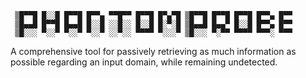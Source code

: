 
     ▒█▀▀█ █░░█ █▀▀█ █▀▀▄ ▀▀█▀▀ █▀▀█ █▀▄▀█ ▒█▀▀█ █▀▀█ █▀▀█ █▀▀▄ █▀▀
     ▒█▄▄█ █▀▀█ █▄▄█ █░░█ ░░█░░ █░░█ █░▀░█ ▒█▄▄█ █▄▄▀ █░░█ █▀▀▄ █▀▀
     ▒█░░░ ▀░░▀ ▀░░▀ ▀░░▀ ░░▀░░ ▀▀▀▀ ▀░░░▀ ▒█░░░ ▀░▀▀ ▀▀▀▀ ▀▀▀░ ▀▀▀
     
A comprehensive tool for passively retrieving as much information as possible regarding an input domain, while remaining undetected.
